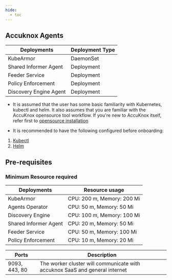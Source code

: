 ```yaml
---
hide:
  - toc
---
```


## Accuknox Agents

| Deployments            | Deployment Type | 
|------------------------|-----------------|
| KubeArmor              | DaemonSet       | 
| Shared Informer Agent  | Deployment      | 
| Feeder Service         | Deployment      | 
| Policy Enforcement     | Deployment      |  
| Discovery Engine Agent | Deployment      |  

- It is assumed that the user has some basic familiarity with Kubernetes, kubectl and helm. It also assumes that you are familiar with the AccuKnox opensource tool workflow. If you're new to AccuKnox itself, refer first to [opensource installation](./../getting-started/open-source.md)

- It is recommended to have the following configured before onboarding:


1.  [Kubectl](https://kubernetes.io/docs/tasks/tools/ "https://kubernetes.io/docs/tasks/tools/")
2.  [Helm](https://helm.sh/docs/intro/install/ "https://helm.sh/docs/intro/install/")
 
## **Pre-requisites**
### Minimum Resource required

| Deployments   | Resource usage   |
|---|---|
|KubeArmor    |  CPU: 200 m, Memory: 200 Mi |
|Agents Operator | CPU: 50 m, Memory: 50 Mi |
|Discovery Engine  | CPU: 100 m, Memory: 100 Mi |
|Shared Informer Agent  | CPU: 20 m, Memory: 50 Mi |
|Feeder Service   | CPU: 50 m, Memory: 100 Mi  |
|Policy Enforcement   |  CPU: 10 m, Memory: 20 Mi |

| Ports         | Description                                                                  |
|---------------|------------------------------------------------------------------------------|
| 9093, 443, 80 | The worker cluster will communicate with accuknox SaaS and general internet  |